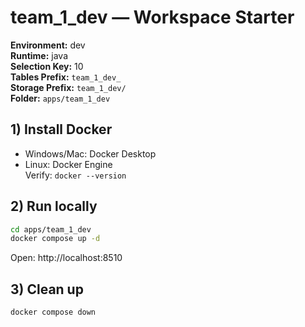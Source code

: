# team_1_dev — Workspace Starter

**Environment:** dev  
**Runtime:** java  
**Selection Key:** 10  
**Tables Prefix:** `team_1_dev_`  
**Storage Prefix:** `team_1_dev/`  
**Folder:** `apps/team_1_dev`

## 1) Install Docker
- Windows/Mac: Docker Desktop
- Linux: Docker Engine  
Verify: `docker --version`

## 2) Run locally
```bash
cd apps/team_1_dev
docker compose up -d
```
Open: http://localhost:8510

## 3) Clean up
```bash
docker compose down
```
